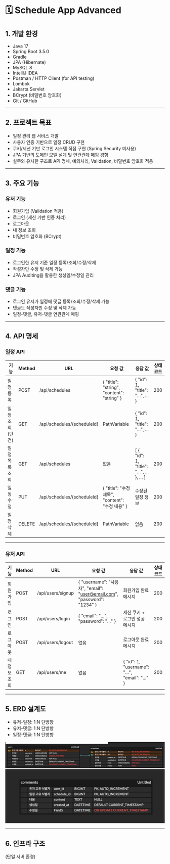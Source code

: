 # 🗓️ Schedule App Advanced

## 1. 개발 환경

- Java 17
- Spring Boot 3.5.0
- Gradle
- JPA (Hibernate)
- MySQL 8
- IntelliJ IDEA
- Postman / HTTP Client (for API testing)
- Lombok
- Jakarta Servlet
- BCrypt (비밀번호 암호화)
- Git / GitHub

---

## 2. 프로젝트 목표

- 일정 관리 웹 서비스 개발
- 사용자 인증 기반으로 일정 CRUD 구현
- 쿠키/세션 기반 로그인 시스템 직접 구현 (Spring Security 미사용)
- JPA 기반의 도메인 모델 설계 및 연관관계 매핑 경험
- 실무와 유사한 구조로 API 명세, 예외처리, Validation, 비밀번호 암호화 적용

---

## 3. 주요 기능

###  유저 기능
- 회원가입 (Validation 적용)
- 로그인 (세션 기반 인증 처리)
- 로그아웃
- 내 정보 조회
- 비밀번호 암호화 (BCrypt)

###  일정 기능
- 로그인한 유저 기준 일정 등록/조회/수정/삭제
- 작성자만 수정 및 삭제 가능
- JPA Auditing을 활용한 생성일/수정일 관리

###  댓글 기능
- 로그인 유저가 일정에 댓글 등록/조회/수정/삭제 가능
- 댓글도 작성자만 수정 및 삭제 가능
- 일정-댓글, 유저-댓글 연관관계 매핑

---

## 4. API 명세

### 일정 API

| 기능 | Method | URL | 요청 값 | 응답 값 | 상태코드 |
| --- | --- | --- | --- | --- | --- |
| 일정 등록 | POST | /api/schedules | { "title": "string", "content": "string" } | { "id": 1, "title": "...", ... } | 200 |
| 일정 조회(단건) | GET | /api/schedules/{scheduleId} | PathVariable | { "id": 1, "title": "...", ... } | 200 |
| 일정 목록 조회 | GET | /api/schedules | 없음 | [ { "id": 1, "title": "...", ... }, ... ] | 200 |
| 일정 수정 | PUT | /api/schedules/{scheduleId} | { "title": "수정 제목", "content": "수정 내용" } | 수정된 일정 정보 | 200 |
| 일정 삭제 | DELETE | /api/schedules/{scheduleId} | PathVariable | 없음 | 200 |

---

### 유저 API

| 기능 | Method | URL | 요청 값 | 응답 값                                           | 상태코드 |
| --- | --- | --- | --- |------------------------------------------------| --- |
| 회원가입 | POST | /api/users/signup | { "username": "사용자", "email": "user@email.com", "password": "1234" } | 회원가입 완료 메시지                                    | 200 |
| 로그인 | POST | /api/users/login | { "email": "...", "password": "..." } | 세션 쿠키 + 로그인 성공 메시지                             | 200 |
| 로그아웃 | POST | /api/users/logout | 없음 | 로그아웃 완료 메시지                                    | 200 |
| 내 정보 조회 | GET | /api/users/me | 없음 | { "id": 1, "username": "...", "email": "..." } | 200 |

---

## 5. ERD 설계도

- 유저-일정: 1:N 단방향
- 유저-댓글: 1:N 단방향
- 일정-댓글: 1:N 단방향

![ERD](./docs/erd.png)
![ERD](./docs/erd(comments).png)

---

##  6. 인프라 구조
(단일 서버 환경)

